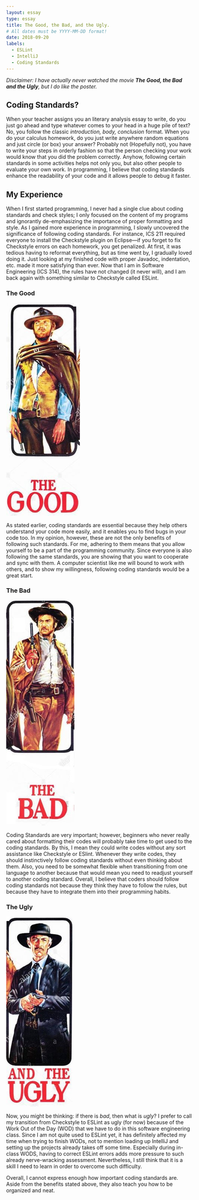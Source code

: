```yaml
---
layout: essay
type: essay
title: The Good, the Bad, and the Ugly.
# All dates must be YYYY-MM-DD format!
date: 2018-09-20
labels:
  - ESLint
  - IntelliJ
  - Coding Standards
---
```


*Disclaimer: I have actually never watched the movie **The Good, the Bad and the Ugly**, but I do like the poster.*

## Coding Standards?

When your teacher assigns you an literary analysis essay to write, do you just go ahead and type whatever comes to your head in a huge pile of text? No, you follow the classic *introduction, body, conclusion* format. When you do your calculus homework, do you just write anywhere random equations and just circle (or box) your answer? Probably not (Hopefully not), you have to write your steps in orderly fashion so that the person checking your work would know that you did the problem correctly. Anyhow, following certain standards in some activities helps not only you, but also other people to evaluate your own work. In programming, I believe that coding standards enhance the readability of your code and it allows people to debug it faster.

## My Experience

When I first started programming, I never had a single clue about coding standards and check styles; I only focused on the content of my programs and ignorantly de-emphasizing the importance of proper formatting and style. As I gained more experience in programming, I slowly uncovered the significance of following coding standards. For instance, ICS 211 required everyone to install the Checkstyle plugin on Eclipse—if you forget to fix Checkstyle errors on each homework, you get penalized. At first, it was tedious having to reformat everything, but as time went by, I gradually loved doing it. Just looking at my finished code with proper Javadoc, indentation, etc. made it more satisfying than ever. Now that I am in Software Engineering (ICS 314), the rules have not changed (it never will), and I am back again with something similar to Checkstyle called ESLint.

### The Good

<img class="ui small left floated image" src="../images/thegood.JPG">

As stated earlier, coding standards are essential because they help others understand your code more easily, and it enables you to find bugs in your code too. In my opinion, however, these are not the only benefits of following such standards. For me, adhering to them means that you allow yourself to be a part of the programming community. Since everyone is also following the same standards, you are showing that you want to cooperate and sync with them. A computer scientist like me will bound to work with others, and to show my willingness, following coding standards would be a great start.

### The Bad

<img class="ui small left floated image" src="../images/thebad.JPG">

Coding Standards are very important; however, beginners who never really cared about formatting their codes will probably take time to get used to the coding standards. By this, I mean they could write codes without any sort assistance like Checkstyle or ESlint. Whenever they write codes, they should instinctively follow coding standards without even thinking about them. Also, you need to be somewhat flexible when transitioning from one language to another because that would mean you need to readjust yourself to another coding standard. Overall, I believe that coders should follow coding standards not because they think they have to follow the rules, but because they have to integrate them into their programming habits.

### The Ugly

<img class="ui small left floated image" src="../images/theugly.JPG">

Now, you might be thinking: if there is *bad*, then what is *ugly*? I prefer to call my transition from Checkstyle to ESLint as ugly (for now) because of the Work Out of the Day (WOD) that we have to do in this software engineering class. Since I am not quite used to ESLint yet, it has definitely affected my time when trying to finish WODs, not to mention loading up IntelliJ and setting up the projects already takes off some time. Especially during in-class WODS, having to correct ESLint errors adds more pressure to such already nerve-wracking assessment. Nevertheless, I still think that it is a skill I need to learn in order to overcome such difficulty.

Overall, I cannot express enough how important coding standards are. Aside from the benefits stated above, they also teach you how to be organized and neat.
